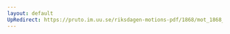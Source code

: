 ```yaml
---
layout: default
UpRedirect: https://pruto.im.uu.se/riksdagen-motions-pdf/1868/mot_1868__fk__38/mot_1868__fk__38-002.pdf
---
```

